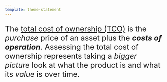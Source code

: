 ```yaml
---
template: theme-statement
---
```


<style>
  p {
    font-size: 1.5rem;
  }
</style>

The [total cost of ownership (TCO)](https://www.investopedia.com/terms/t/totalcostofownership.asp) is the _purchase_ price of an asset plus the _**costs of operation**_.  Assessing the total cost of ownership represents taking a _bigger picture_ look at what the product is and what its _value_ is over time.